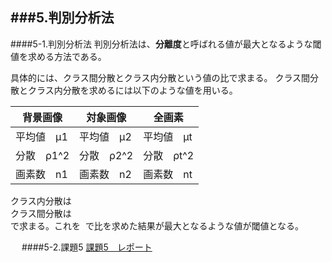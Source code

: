 ###5.判別分析法
---------------------------------------------------------------
####5-1.判別分析法
判別分析法は、**分離度**と呼ばれる値が最大となるような閾値を求める方法である。

具体的には、クラス間分散とクラス内分散という値の比で求まる。
クラス間分散とクラス内分散を求めるには以下のような値を用いる。

|  背景画像  |  対象画像  |   全画素   |
|------------|------------|------------|
| 平均値　μ1 | 平均値　μ2 | 平均値　μt |
| 分散　ρ1^2   | 分散　ρ2^2   | 分散　ρt^2   |
| 画素数　n1 | 画素数　n2 | 画素数　nt |


クラス内分散は  
	<img src="" alt="">  
クラス間分散は  
	<img src="" alt="">  
で求まる。これを
	<img src="" alt="">
で比を求めた結果が最大となるような値が閾値となる。

　
####5-2.課題5
[課題5　レポート](./Report/Report5)


